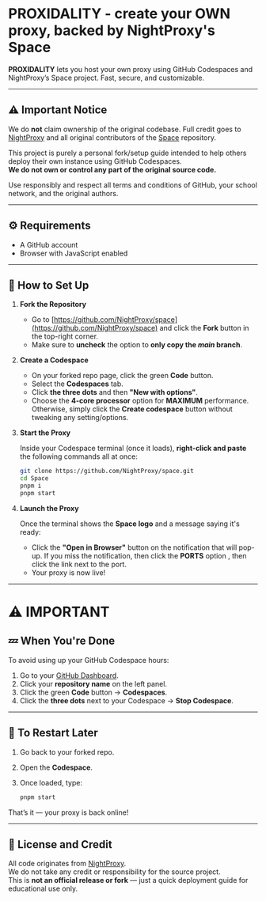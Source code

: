 # PROXIDALITY - create your OWN proxy, backed by NightProxy's Space

**PROXIDALITY** lets you host your own proxy using GitHub Codespaces and NightProxy’s Space project. Fast, secure, and customizable.

---

## ⚠️ Important Notice

We do **not** claim ownership of the original codebase. Full credit goes to [NightProxy](https://github.com/NightProxy) and all original contributors of the [Space](https://github.com/NightProxy/space) repository.

This project is purely a personal fork/setup guide intended to help others deploy their own instance using GitHub Codespaces.  
**We do not own or control any part of the original source code.**

Use responsibly and respect all terms and conditions of GitHub, your school network, and the original authors.

---

## ⚙️ Requirements

- A GitHub account
- Browser with JavaScript enabled

---

## 🚀 How to Set Up

1. **Fork the Repository**

   - Go to [https://github.com/NightProxy/space](https://github.com/NightProxy/space) and click the **Fork** button in the top-right corner.
   - Make sure to **uncheck** the option to **only copy the ***main*** branch**.

3. **Create a Codespace**

   - On your forked repo page, click the green **Code** button.
   - Select the **Codespaces** tab.
   - Click **the three dots** and then **"New with options"**.
   - Choose the **4-core processor** option for **MAXIMUM** performance. Otherwise, simply click the **Create codespace** button without tweaking any setting/options.

4. **Start the Proxy**

   Inside your Codespace terminal (once it loads), **right-click and paste** the following commands all at once:

   ```bash
   git clone https://github.com/NightProxy/space.git
   cd Space
   pnpm i
   pnpm start
   ```

5. **Launch the Proxy**

   Once the terminal shows the **Space logo** and a message saying it's ready:
   
   - Click the **"Open in Browser"** button on the notification that will pop-up. If you miss the notification, then click the **PORTS** option , then click the link next to the port.
   - Your proxy is now live!

---

# ⚠️ IMPORTANT
## 💤 When You're Done

To avoid using up your GitHub Codespace hours:

1. Go to your [GitHub Dashboard](https://github.com).
2. Click your **repository name** on the left panel.
3. Click the green **Code** button → **Codespaces**.
4. Click the **three dots** next to your Codespace → **Stop Codespace**.

---

## 🔁 To Restart Later

1. Go back to your forked repo.
2. Open the **Codespace**.
3. Once loaded, type:

   ```bash
   pnpm start
   ```

That’s it — your proxy is back online!

---

## 📜 License and Credit

All code originates from [NightProxy](https://github.com/NightProxy/space).  
We do not take any credit or responsibility for the source project.  
This is **not an official release or fork** — just a quick deployment guide for educational use only.
